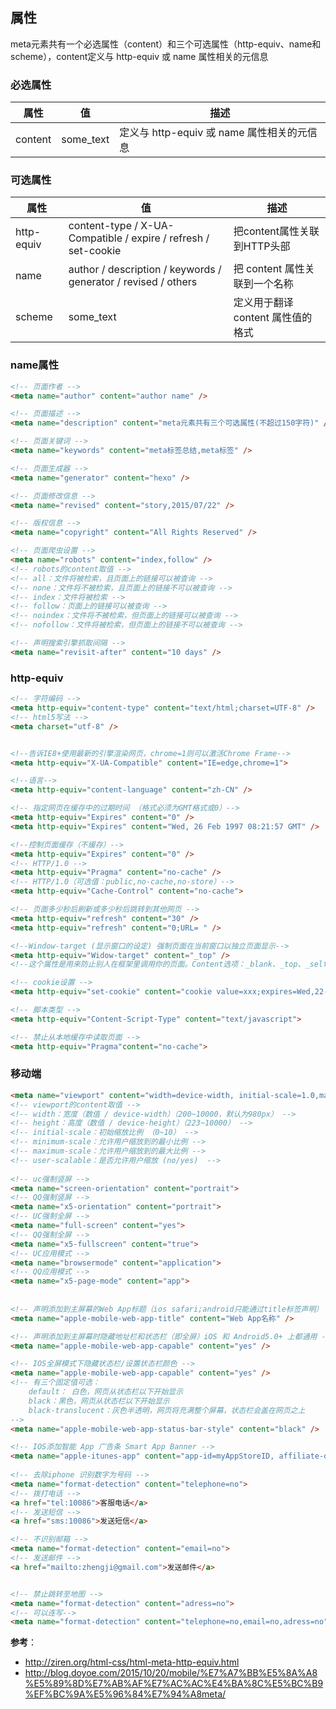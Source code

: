 ## 属性
meta元素共有一个必选属性（content）和三个可选属性（http-equiv、name和scheme），content定义与 http-equiv 或 name 属性相关的元信息

### 必选属性
属性 |	值 |  描述
---|---|---
content	| some_text | 定义与 http-equiv 或 name 属性相关的元信息

### 可选属性
属性 |	值 |  描述
---|---|---
http-equiv | content-type / X-UA-Compatible / expire / refresh / set-cookie	|把content属性关联到HTTP头部
name |	author / description / keywords / generator / revised / others |	把 content 属性关联到一个名称
scheme | some_text | 定义用于翻译 content 属性值的格式

### name属性

```html
<!-- 页面作者 -->
<meta name="author" content="author name" />

<!-- 页面描述 -->
<meta name="description" content="meta元素共有三个可选属性(不超过150字符)" />

<!-- 页面关键词 -->
<meta name="keywords" content="meta标签总结,meta标签" />

<!-- 页面生成器 -->
<meta name="generator" content="hexo" />

<!-- 页面修改信息 -->
<meta name="revised" content="story,2015/07/22" />

<!-- 版权信息 -->
<meta name="copyright" content="All Rights Reserved" />

<!-- 页面爬虫设置 -->
<meta name="robots" content="index,follow" />
<!-- robots的content取值 -->
<!-- all：文件将被检索，且页面上的链接可以被查询 -->
<!-- none：文件将不被检索，且页面上的链接不可以被查询 -->
<!-- index：文件将被检索 -->
<!-- follow：页面上的链接可以被查询 -->
<!-- noindex：文件将不被检索，但页面上的链接可以被查询 -->
<!-- nofollow：文件将被检索，但页面上的链接不可以被查询 -->

<!-- 声明搜索引擎抓取间隔 -->
<meta name="revisit-after" content="10 days" />

```

### http-equiv

```html
<!-- 字符编码 -->
<meta http-equiv="content-type" content="text/html;charset=UTF-8" />
<!-- html5写法 -->
<meta charset="utf-8" />


<!--告诉IE8+使用最新的引擎渲染网页，chrome=1则可以激活Chrome Frame-->
<meta http-equiv="X-UA-Compatible" content="IE=edge,chrome=1">

<!--语言-->
<meta http-equiv="content-language" content="zh-CN" />

<!-- 指定网页在缓存中的过期时间 （格式必须为GMT格式或0）-->
<meta http-equiv="Expires" content="0" />
<meta http-equiv="Expires" content="Wed, 26 Feb 1997 08:21:57 GMT" />

<!--控制页面缓存（不缓存）-->
<meta http-equiv="Expires" content="0" />
<!-- HTTP/1.0 -->
<meta http-equiv="Pragma" content="no-cache" />
<!-- HTTP/1.0（可选值：public,no-cache,no-store）-->
<meta http-equiv="Cache-Control" content="no-cache">

<!-- 页面多少秒后刷新或多少秒后跳转到其他网页 -->
<meta http-equiv="refresh" content="30" />
<meta http-equiv="refresh" content="0;URL= " />

<!--Window-target (显示窗口的设定) 强制页面在当前窗口以独立页面显示-->
<meta http-equiv="Widow-target" content="_top" />
<!--这个属性是用来防止别人在框架里调用你的页面。Content选项：_blank、_top、_self、_parent。-->

<!-- cookie设置 -->
<meta http-equiv="set-cookie" content="cookie value=xxx;expires=Wed,22-Jul-201511:11:11GMT；path=/" />

<!-- 脚本类型 -->
<meta http-equiv="Content-Script-Type" content="text/javascript">

<!-- 禁止从本地缓存中读取页面 -->
<meta http-equiv="Pragma"content="no-cache"> 
```

### 移动端

```html
<meta name="viewport" content="width=device-width, initial-scale=1.0,maximum-scale=1.0, user-scalable=no"/>
<!-- viewport的content取值 -->
<!-- width：宽度（数值 / device-width）（200~10000，默认为980px） -->
<!-- height：高度（数值 / device-height）（223~10000） -->
<!-- initial-scale：初始缩放比例 （0~10） -->
<!-- minimum-scale：允许用户缩放到的最小比例 -->
<!-- maximum-scale：允许用户缩放到的最大比例 -->
<!-- user-scalable：是否允许用户缩放 (no/yes)  -->
 
<!-- uc强制竖屏 -->
<meta name="screen-orientation" content="portrait">
<!-- QQ强制竖屏 -->
<meta name="x5-orientation" content="portrait">
<!-- UC强制全屏 -->
<meta name="full-screen" content="yes">
<!-- QQ强制全屏 -->
<meta name="x5-fullscreen" content="true">
<!-- UC应用模式 -->
<meta name="browsermode" content="application">
<!-- QQ应用模式 -->
<meta name="x5-page-mode" content="app">
 
 
<!-- 声明添加到主屏幕的Web App标题（ios safari;android只能通过title标签声明） -->
<meta name="apple-mobile-web-app-title" content="Web App名称" />

<!-- 声明添加到主屏幕时隐藏地址栏和状态栏（即全屏）iOS 和 Android5.0+ 上都通用 -->
<meta name="apple-mobile-web-app-capable" content="yes" />

<!-- IOS全屏模式下隐藏状态栏/设置状态栏颜色 -->
<meta name="apple-mobile-web-app-capable" content="yes" />
<!-- 有三个固定值可选：
    default： 白色，网页从状态栏以下开始显示
    black：黑色，网页从状态栏以下开始显示
    black-translucent：灰色半透明，网页将充满整个屏幕，状态栏会盖在网页之上
-->
<meta name="apple-mobile-web-app-status-bar-style" content="black" />

<!-- IOS添加智能 App 广告条 Smart App Banner -->
<meta name="apple-itunes-app" content="app-id=myAppStoreID, affiliate-data=myAffiliateData, app-argument=myURL">
 
<!-- 去除iphone 识别数字为号码 -->
<meta name="format-detection" content="telephone=no">
<!-- 拨打电话 -->
<a href="tel:10086">客服电话</a>
<!-- 发送短信 -->
<a href="sms:10086">发送短信</a>

<!-- 不识别邮箱 -->
<meta name="format-detection" content="email=no">
<!-- 发送邮件 -->
<a href="mailto:zhengji@gmail.com">发送邮件</a>


<!-- 禁止跳转至地图 -->
<meta name="format-detection" content="adress=no">
<!-- 可以连写-->
<meta name="format-detection" content="telephone=no,email=no,adress=no">
```

**参考**：
- http://ziren.org/html-css/html-meta-http-equiv.html
- http://blog.doyoe.com/2015/10/20/mobile/%E7%A7%BB%E5%8A%A8%E5%89%8D%E7%AB%AF%E7%AC%AC%E4%BA%8C%E5%BC%B9%EF%BC%9A%E5%96%84%E7%94%A8meta/